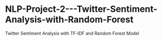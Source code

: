 # NLP-Project-2---Twitter-Sentiment-Analysis-with-Random-Forest
Twitter Sentiment Analysis with TF-IDF and Random Forest Model
